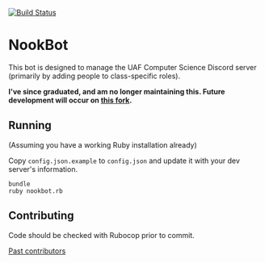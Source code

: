 [![Build Status](https://travis-ci.org/FineTralfazz/NookBot.svg?branch=master)](https://travis-ci.org/FineTralfazz/NookBot)
# NookBot
This bot is designed to manage the UAF Computer Science Discord server (primarily by adding people to class-specific roles).

**I've since graduated, and am no longer maintaining this. Future development will occur on [this fork](https://github.com/uaf-cs/nookbot).**

## Running
(Assuming you have a working Ruby installation already)

Copy `config.json.example` to `config.json` and update it with your dev server's information.
```
bundle
ruby nookbot.rb
```

## Contributing
Code should be checked with Rubocop prior to commit.

[Past contributors](https://github.com/FineTralfazz/NookBot/graphs/contributors)
